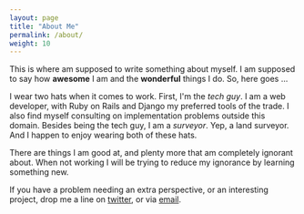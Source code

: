 ```yaml
---
layout: page
title: "About Me"
permalink: /about/
weight: 10
---
```


This is where am supposed to write something about myself. I am supposed to say how **awesome** I am and the **wonderful** things I do. So, here goes ...

I wear two hats when it comes to work. First, I'm the *tech guy*. I am a web developer, with Ruby on Rails and Django my preferred tools of the trade.
I also find myself consulting on implementation problems outside this domain. Besides being the tech guy, I am a *surveyor*. Yep, a land surveyor.
And I happen to enjoy wearing both of these hats.

There are things I am good at, and plenty more that am completely ignorant about. When not working I will be trying to reduce my ignorance by learning something new.

If you have a problem needing an extra perspective, or an interesting project, drop me a line on [twitter], or via [email].

[twitter]: https://twitter.com/pngarim
[email]: mailto:ngari@ngarindungu.me.ke
